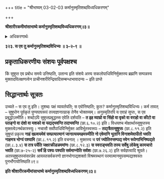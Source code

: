 +++
title = "श्रीभाष्यम् 03-02-03 कर्मानुस्मृतिशब्दविध्यधिकरणम्"

+++


**श्रीशारीरकमीमांसाभाष्ये कर्मानुस्मृतिशब्दविध्यधिकरणम्॥३॥**

<details><summary>अधिकरणार्थः</summary>

जाग्रदवस्थातः सुषुप्तिदशां प्राप्त एव जीवः प्रबुध्यते, नान्यः
</details>

**३२३. स एव तु कर्मानुस्मृतिशब्दविधिभ्यः ॥ ३–२–९ ॥**

## प्रकृताधिकरणीयः संशयः पूर्वपक्षश्च

किं सुषुप्त एव प्रबोध समये उत्तिष्ठति, उतान्य इति संशये अस्य सकलोपाधिविनिर्मुक्तस्य ब्रह्मणि सम्पन्नस्य मुक्तादविलक्षणत्वेन प्राचीनशरीरेन्द्रियादिसम्बन्धाभावादन्यः – इति प्राप्ते

## सिद्धान्तार्थः सूत्रतः

उच्यते – स एव तु इति। तुशब्दः पक्षं व्यावर्तयति; स एवोत्तिष्ठति; कुतः? कर्मानुस्मृतिशब्दविधिभ्यः। कर्म तावत् – सुषुप्तेन पूर्वकृतं पुण्यपापरूपं तत्त्वज्ञानात्प्राक् तेनैव भोक्तव्यम्। अनुस्मृतिरपि य एवाहं सुप्तः, स एव प्रबुद्धोऽस्मीति। शब्दोऽपि सुषुप्तप्रबुद्धस्स एवेति दर्शयति – **त इह व्याघ्रो वा सिंहो वा वृको वा वराहो वा कीटो वा पतङ्गो वा दंशो वा मशको वा यद्यद्भवन्ति तदाभवन्ति** (छा.६.१०.२) इति। विधयश्च मोक्षार्थास्सुषुप्तस्य मुक्तत्वेऽनर्थकास्स्युः। नचासौ सर्वोपाधिविनिर्मुक्त आविर्भूतस्वरूपः – **तद्यत्रैतत्सुषुप्तः** (छा.८.११.२) इति सुषुप्तं प्रकृत्य **नाहं खल्वयमेवं सम्प्रत्यात्मानं जानात्ययमहमस्मीति नो एवेमानि भूतानि विनाशमेवापीतो भवति नाहमत्र भोग्यं पश्यामि** (छा.८.११.२) इति वचनात् । मुक्तस्य च **परं ज्योतिरुसम्पद्य स्वेन रूपेणाभिनिष्पद्यते** (छा.८.३.४) **स तत्र पर्येति जक्षत्क्रीडन्नममांणः** (छा.८.१२.३) **स स्वराड्भवति तस्य सर्वेषु लोकेषु कामचारो भवति** (छा.७-२५-२) **सर्वं हि पश्यः पश्यति सर्वमाप्नोति सर्वशः** (छा.७.२६.२) इति सर्वज्ञत्वादि श्रूयते। अतस्सुषुप्तस्संसरन्नेव आयस्तसर्वकरणो ज्ञानभोगाद्यशक्तो विश्रमस्थानं परमात्मानमुपसम्पद्याश्वस्तः पुनर्भोगायोत्तिष्ठति॥९॥

**इति श्रीशारीरकमीमांसाभाष्ये कर्मानुस्मृतिशब्दविध्यधिकरणम्॥३॥**


